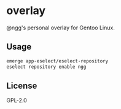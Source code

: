 # overlay

@ngg's personal overlay for Gentoo Linux.

## Usage

```bash
emerge app-eselect/eselect-repository
eselect repository enable ngg
```

## License

GPL-2.0
